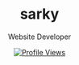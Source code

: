 <h1 align="center">sarky</h1>
<p align="center">Website Developer</p>

<a href="https://github.com/sarkydev">
  <p align="center">
    <img src="https://komarev.com/ghpvc/?username=sarkydev&color=blueviolet" alt="Profile Views">
  </p>
</a>
